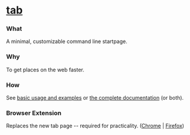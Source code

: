 # [tab](https://koryschneider.com/tab)

### What

A minimal, customizable command line startpage.

### Why

To get places on the web faster.

### How

See [basic usage and examples][usage] or [the complete documentation][commands] (or both).

### Browser Extension

Replaces the new tab page -- required for practicality. ([Chrome][chrome-ext] | [Firefox][firefox-ext])

[usage]: https://github.com/KorySchneider/tab/blob/master/doc/usage.md
[commands]: https://github.com/KorySchneider/tab/blob/master/doc/commands.md
[chrome-ext]: https://chrome.google.com/webstore/detail/tab-a-startpage/gedoejjmdjalipopahiffdghibcodjcj
[firefox-ext]: https://addons.mozilla.org/en-US/firefox/addon/new-tab-override/
